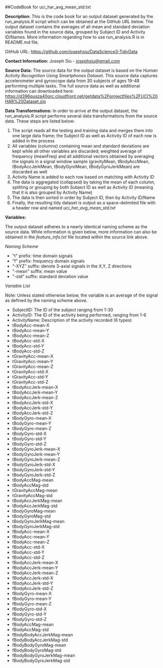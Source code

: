 ##CodeBook for uci_har_avg_mean_std.txt

**Description:** This is the code book for an output dataset generated by the run_analysis.R script which can be obtained at the GitHub URL below. The output dataset contains the averages of all mean and standard deviation variables found in the source data, grouped by Subject ID and Activity ID/Names. More information regarding how to use run_analysis.R is in README.md file.

GitHub URL: https://github.com/josephsiu/DataScience3-TidyData

**Contact Information:** Joseph Siu - josephsiu@gmail.com

**Source Data:** The source data for the output dataset is based on the *Human Activity Recognition Using Smartphones Dataset*. This source data captures accelerometer and gyroscope data from 30 subjects of ages 19-48 performing multiple tasks. The full source data as well as additional information can downloaded here: https://d396qusza40orc.cloudfront.net/getdata%2Fprojectfiles%2FUCI%20HAR%20Dataset.zip

**Data Transformations:** In order to arrive at the output dataset, the run_analysis.R script performs several data transformations from the source data. These steps are listed below:
1. The script reads all the testing and training data and merges them into one large data frame; the Subject ID as well as Activity ID of each row is added in the process
2. All variables (columns) containing mean and standard deviations are kept while all other variables are discarded; weighted average of frequency (meanFreq) and all additional vectors obtained by averaging the signals in a signal window sample (gravityMean, tBodyAccMean, tBodyAccJerkMean, tBodyGyroMean, tBodyGyroJerkMean) are discarded as well
3. Activity Name is added to each row based on matching with Activity ID
4. The data is aggregated (collapsed) by taking the mean of each column, splitting or grouping by both Subject ID as well as Activity ID (meaning that it is also grouped by Activity Name)
5. The data is then sorted in order by Subject ID, then by Activity ID/Name
6. Finally, the resulting tidy dataset is output as a space-delimited file with a header row and named *uci_har_avg_mean_std.txt*

**Variables:** 

The output dataset adheres to a nearly identical naming scheme as the source data. While information is given below, more information can also be obtained in the *feature_info.txt* file located within the source link above.

*Naming Scheme*
- "t" prefix: time domain signals
- "f" prefix: frequency domain signals
- "-XYZ" suffix: denote 3-axial signals in the X,Y, Z directions
- "-mean" suffix: mean value
- "-std" suffix: standard deviation value

*Variable List*

Note: Unless stated otherwise below, the variable is an average of the signal as defined by the naming scheme above.

- SubjectID: The ID of the subject ranging from 1-30
- ActivityID: The ID of the activity being performed, ranging from 1-6
- ActivityName: Description of the activity recorded (6 types)
- tBodyAcc-mean-X
- tBodyAcc-mean-Y
- tBodyAcc-mean-Z
- tBodyAcc-std-X
- tBodyAcc-std-Y
- tBodyAcc-std-Z
- tGravityAcc-mean-X
- tGravityAcc-mean-Y
- tGravityAcc-mean-Z
- tGravityAcc-std-X
- tGravityAcc-std-Y
- tGravityAcc-std-Z
- tBodyAccJerk-mean-X
- tBodyAccJerk-mean-Y
- tBodyAccJerk-mean-Z
- tBodyAccJerk-std-X
- tBodyAccJerk-std-Y
- tBodyAccJerk-std-Z
- tBodyGyro-mean-X
- tBodyGyro-mean-Y
- tBodyGyro-mean-Z
- tBodyGyro-std-X
- tBodyGyro-std-Y
- tBodyGyro-std-Z
- tBodyGyroJerk-mean-X
- tBodyGyroJerk-mean-Y
- tBodyGyroJerk-mean-Z
- tBodyGyroJerk-std-X
- tBodyGyroJerk-std-Y
- tBodyGyroJerk-std-Z
- tBodyAccMag-mean
- tBodyAccMag-std
- tGravityAccMag-mean
- tGravityAccMag-std
- tBodyAccJerkMag-mean
- tBodyAccJerkMag-std
- tBodyGyroMag-mean
- tBodyGyroMag-std
- tBodyGyroJerkMag-mean
- tBodyGyroJerkMag-std
- fBodyAcc-mean-X
- fBodyAcc-mean-Y
- fBodyAcc-mean-Z
- fBodyAcc-std-X
- fBodyAcc-std-Y
- fBodyAcc-std-Z
- fBodyAccJerk-mean-X
- fBodyAccJerk-mean-Y
- fBodyAccJerk-mean-Z
- fBodyAccJerk-std-X
- fBodyAccJerk-std-Y
- fBodyAccJerk-std-Z
- fBodyGyro-mean-X
- fBodyGyro-mean-Y
- fBodyGyro-mean-Z
- fBodyGyro-std-X
- fBodyGyro-std-Y
- fBodyGyro-std-Z
- fBodyAccMag-mean
- fBodyAccMag-std
- fBodyBodyAccJerkMag-mean
- fBodyBodyAccJerkMag-std
- fBodyBodyGyroMag-mean
- fBodyBodyGyroMag-std
- fBodyBodyGyroJerkMag-mean
- fBodyBodyGyroJerkMag-std


